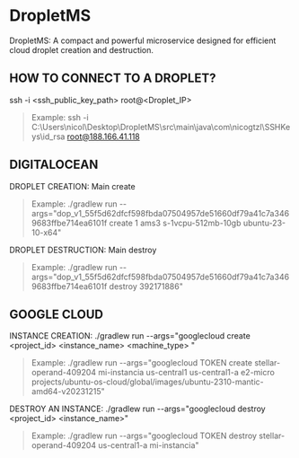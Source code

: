 # DropletMS
DropletMS: A compact and powerful microservice designed for efficient cloud droplet creation and destruction.

## HOW TO CONNECT TO A DROPLET?
ssh -i <ssh_public_key_path> root@<Droplet_IP>
> Example: ssh -i C:\Users\nicol\Desktop\DropletMS\src\main\java\com\nicogtzl\SSHKeys\id_rsa root@188.166.41.118

## DIGITALOCEAN
DROPLET CREATION: Main <token> create <name> <region> <size> <image>
> Example: ./gradlew run --args="dop_v1_55f5d62dfcf598fbda07504957de51660df79a41c7a3469683ffbe714ea6101f create 1 ams3 s-1vcpu-512mb-10gb ubuntu-23-10-x64"

DROPLET DESTRUCTION: Main <token> destroy <dropletId>
> Example: ./gradlew run --args="dop_v1_55f5d62dfcf598fbda07504957de51660df79a41c7a3469683ffbe714ea6101f destroy 392171886"

## GOOGLE CLOUD
INSTANCE CREATION: ./gradlew run --args="googlecloud <token> create <project_id> <instance_name> <region> <zone> <machine_type> <image>"
> Example: ./gradlew run --args="googlecloud TOKEN create stellar-operand-409204 mi-instancia us-central1 us-central1-a e2-micro projects/ubuntu-os-cloud/global/images/ubuntu-2310-mantic-amd64-v20231215"

DESTROY AN INSTANCE: ./gradlew run --args="googlecloud <token> destroy <project_id> <zone> <instance_name>"
> Example: ./gradlew run --args="googlecloud TOKEN destroy stellar-operand-409204 us-central1-a mi-instancia"
